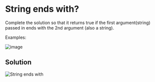 # String ends with?

Complete the solution so that it returns true if the first argument(string) passed in ends with the 2nd argument (also a string).

Examples:

![image](https://user-images.githubusercontent.com/72667760/222213978-1ad67f79-e4bf-4c0d-806d-32e945a6ba08.png)

## Solution

![String ends with](https://user-images.githubusercontent.com/72667760/222214071-8f76109d-a6b9-4a9f-a2ee-5b835f5e85c3.png)
